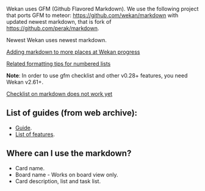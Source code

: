 Wekan uses GFM (Github Flavored Markdown).
We use the following project that ports GFM to meteor: https://github.com/wekan/markdown with updated newest markdown, that is fork of https://github.com/perak/markdown.

Newest Wekan uses newest markdown.

[Adding markdown to more places at Wekan progress](https://github.com/wekan/wekan/issues/2334)

[Related formatting tips for numbered lists](https://github.com/wekan/wekan/issues/2425)

**Note**: In order to use gfm checklist and other v0.28+ features, you need Wekan v2.61+.

[Checklist on markdown does not work yet](https://github.com/wekan/wekan/issues/2419)

## List of guides (from web archive):
* [Guide](https://guides.github.com/features/mastering-markdown/).
* [List of features](https://github.github.com/gfm/).

## Where can I use the markdown?
* Card name.
* Board name - Works on board view only. 
* Card description, list and task list.